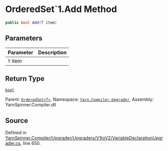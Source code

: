 # OrderedSet`1.Add Method


```csharp
public bool Add(T item)
```

## Parameters
|Parameter|Description|
|:---|:---|
|`T` item||
## Return Type
[`bool`](https://docs.microsoft.com/dotnet/api/System.Boolean)


<div class="class-metadata">

Parent: [`OrderedSet<T>`](/api/csharp/yarn.compiler.upgrader/orderedset-1.md), Namespace: [`Yarn.Compiler.Upgrader`](/api/csharp/yarn.compiler.upgrader/README.md), Assembly: YarnSpinner.Compiler.dll
</div>

## Source
Defined in [YarnSpinner.Compiler/Upgrader/Upgraders/V1toV2/VariableDeclarationUpgrader.cs](https://github.com/YarnSpinnerTool/YarnSpinner//blob/develop/YarnSpinner.Compiler/Upgrader/Upgraders/V1toV2/VariableDeclarationUpgrader.cs#L650), line 650.

